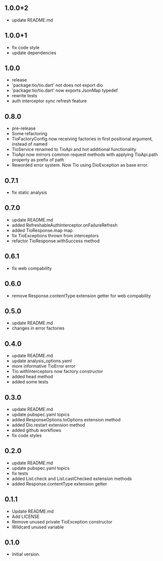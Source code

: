 ## 1.0.0+2
- update README.md

## 1.0.0+1
- fix code style
- update dependencies

## 1.0.0
- release
- 'package:tio/tio.dart' not does not export dio
- 'package:tio/tio.dart' now exports JsonMap typedef
- rewrite tests
- auth interceptor sync refresh feature

## 0.8.0
- pre-release
- Some refactoring
- TioFactoryConfig now receiving factories in first positional argument, instead of named
- TioService renamed to TioApi and hot additional functionality
- TioApi now mirrors common request methods with applying TioApi.path property as prefix of path
- Reworded error system. Now Tio using DioException as base error.

## 0.7.1
- fix static analysis

## 0.7.0
- update README.md
- added RefreshableAuthInterceptor.onFailureRefresh
- added TioResponse.map map
- fix TioExceptions thrown from interceptors
- refactor TioResponse.withSuccess method

## 0.6.1
- fix web compability

## 0.6.0
- remove Response.contentType extension getter for web compability

## 0.5.0
- update README.md
- changes in error factories

## 0.4.0
- update README.md
- update analysis_options.yaml
- more informative TioError error
- Tio.withInterceptors now factory constructor
- added head method
- added some tests

## 0.3.0
- update README.md
- update pubspec.yaml topics
- added ResponseOptions.toOptions extension method
- added Dio.restart extension method
- added github workflows
- fix code styles

## 0.2.0
- update README.md
- update pubspec.yaml topics
- fix tests
- added List.check<T> and List.castChecked<T> extension methods
- added Response.contentType extension getter

## 0.1.1
- Update README.md
- Add LICENSE
- Remove unused private TioException constructor
- Wildcard unused variable

## 0.1.0
- Initial version.
